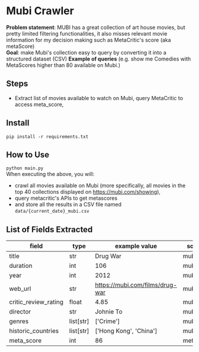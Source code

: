 # Mubi Crawler
**Problem statement**: MUBI has a great collection of art house movies, but pretty limited filtering functionalities, it also misses relevant movie information for my decision making such as MetaCritic's score (aka metaScore)  
**Goal**: make Mubi's collection easy to query by converting it into a structured dataset (CSV) 
**Example of queries** (e.g. show me Comedies with MetaScores higher than 80 available on Mubi.)

## Steps
* Extract list of movies available to watch on Mubi, query MetaCritic to access meta_score, 

## Install
`pip install -r requirements.txt`

## How to Use

`python main.py`   
When executing the above, you will:
* crawl all movies available on Mubi (more specifically, all movies in the top 40 collections displayed on https://mubi.com/showing), 
* query metacritic's APIs to get metascores 
* and store all the results in a CSV file named `data/{current_date}_mubi.csv`


## List of Fields Extracted
| field | type | example value | source |
|--|--|--|--|
| title | str | Drug War | mubi |
| duration | int | 106 | mubi |
| year | int | 2012 | mubi |
| web_url | str | https://mubi.com/films/drug-war | mubi |
| critic_review_rating | float | 4.85 | mubi |
| director | str | Johnie To | mubi |
| genres | list[str] | ['Crime'] | mubi |
| historic_countries | list[str] | ['Hong Kong', 'China'] | mubi |
| meta_score | int | 86 | metacritic |
